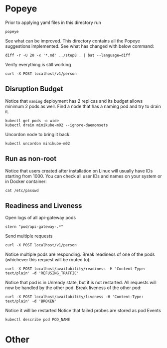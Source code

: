 # Popeye

Prior to applying yaml files in this directory run

    popeye

See what can be improved. This directory contains all the Popeye suggestions implemented. See what has changed with below command:

    diff -r -U 20 -x '*.md' ../step8 . | bat --language=diff

Verify everything is still working

    curl -X POST localhost/v1/person

## Disruption Budget

Notice that `naming` deployment has 2 replicas and its budget allows minimum 2 pods as well.
Find a node that has a naming pod and try to drain it.

    kubectl get pods -o wide
    kubectl drain minikube-m02 --ignore-daemonsets

Uncordon node to bring it back.

    kubectl uncordon minikube-m02

## Run as non-root

Notice that users created after installation on Linux will usually have IDs starting from 1000. You can check all user 
IDs and names on your system or in Docker container:

    cat /etc/passwd

## Readiness and Liveness

Open logs of all api-gateway pods

    stern "pod/api-gateway-.*"

Send multiple requests

    curl -X POST localhost/v1/person

Notice multiple pods are responding. Break readiness of one of the pods (whichever this request will be routed to):

    curl -X POST localhost/availability/readiness -H 'Content-Type: text/plain' -d 'REFUSING_TRAFFIC'
    
Notice that pod is in Unready state, but it is not restarted. All requests will now be handled by the other pod. Break liveness of the other pod:

    curl -X POST localhost/availability/liveness -H 'Content-Type: text/plain' -d 'BROKEN'

Notice it will be restarted
Notice that failed probes are stored as pod Events

    kubectl describe pod POD_NAME

# Other

